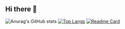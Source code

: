## Hi there 👋
![Anurag's GitHub stats](https://github-readme-stats.vercel.app/api?username=PivnayaGODZILLA&theme=cobalt&show_icons=true)
[![Top Langs](https://github-readme-stats.vercel.app/api/top-langs/?username=PivnayaGODZILLA&layout=compact)](https://github.com/PivnayaGODZILLA/github-readme-stats)
[![Readme Card](https://github-readme-stats.vercel.app/api/pin/?username=PivnayaGODZILLA&repo=github-readme-stats)](https://github.com/PivnayaGODZILLA/github-readme-stats)

<!--
**PivnayaGODZILLA/PivnayaGODZILLA** is a ✨ _special_ ✨ repository because its `README.md` (this file) appears on your GitHub profile.

Here are some ideas to get you started:

- 🔭 I’m currently working on ...
- 🌱 I’m currently learning ...
- 👯 I’m looking to collaborate on ...
- 🤔 I’m looking for help with ...
- 💬 Ask me about ...
- 📫 How to reach me: ...
- 😄 Pronouns: ...
- ⚡ Fun fact: ...
-->

